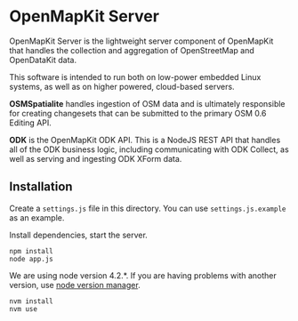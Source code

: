 # OpenMapKit Server

 OpenMapKit Server is the lightweight server component of OpenMapKit that
 handles the collection and aggregation of OpenStreetMap and OpenDataKit data.

 This software is intended to run both on low-power embedded Linux systems,
 as well as on higher powered, cloud-based servers.

 __OSMSpatialite__ handles ingestion of OSM data and is ultimately responsible
 for creating changesets that can be submitted to the primary OSM 0.6 Editing
 API.

 __ODK__ is the OpenMapKit ODK API. This is a NodeJS REST API that handles
 all of the ODK business logic, including communicating with ODK Collect,
 as well as serving and ingesting ODK XForm data.

## Installation

Create a `settings.js` file in this directory. You can use `settings.js.example`
as an example.

Install dependencies, start the server.

```
npm install
node app.js
```

We are using node version 4.2.*. If you are having problems with another
version, use [node version manager](https://github.com/creationix/nvm).

```
nvm install
nvm use
```
